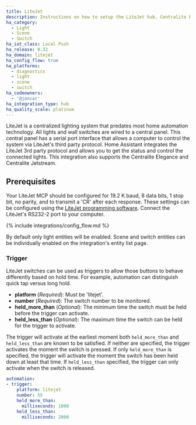 ```yaml
---
title: LiteJet
description: Instructions on how to setup the LiteJet hub, Centralite Elegance or Centralite Jetstream within Home Assistant.
ha_category:
  - Light
  - Scene
  - Switch
ha_iot_class: Local Push
ha_release: 0.32
ha_domain: litejet
ha_config_flow: true
ha_platforms:
  - diagnostics
  - light
  - scene
  - switch
ha_codeowners:
  - '@joncar'
ha_integration_type: hub
ha_quality_scale: platinum
---
```


LiteJet is a centralized lighting system that predates most home automation technology. All lights and wall switches are wired to a central panel. This central panel has a serial port interface that allows a computer to control the system via LiteJet's third party protocol. Home Assistant integrates the LiteJet 3rd party protocol and allows you to get the status and control the connected lights. This integration also supports the Centralite Elegance and Centralite Jetstream.

## Prerequisites

Your LiteJet MCP should be configured for 19.2 K baud, 8 data bits, 1 stop bit, no parity, and to transmit a 'CR' after each response. These settings can be configured using the [LiteJet programming software](https://www.centralite.com/helpdesk/knowledgebase.php?article=735). Connect the LiteJet's RS232-2 port to your computer.

{% include integrations/config_flow.md %}

By default only light entities will be enabled. Scene and switch entities can be individually enabled on the integration's entity list page.

### Trigger

LiteJet switches can be used as triggers to allow those buttons to behave differently based on hold time. For example, automation can distinguish quick tap versus long hold.

- **platform** (*Required*): Must be 'litejet'.
- **number** (*Required*): The switch number to be monitored.
- **held_more_than** (*Optional*): The minimum time the switch must be held before the trigger can activate.
- **held_less_than** (*Optional*): The maximum time the switch can be held for the trigger to activate.

The trigger will activate at the earliest moment both `held_more_than` and `held_less_than` are known to be satisfied. If neither are specified, the trigger activates the moment the switch is pressed. If only `held_more_than` is specified, the trigger will activate the moment the switch has been held down at least that time. If `held_less_than` specified, the trigger can only activate when the switch is released.

```yaml
automation:
- trigger:
    platform: litejet
    number: 55
    held_more_than:
      milliseconds: 1000
    held_less_than:
      milliseconds: 2000
```
